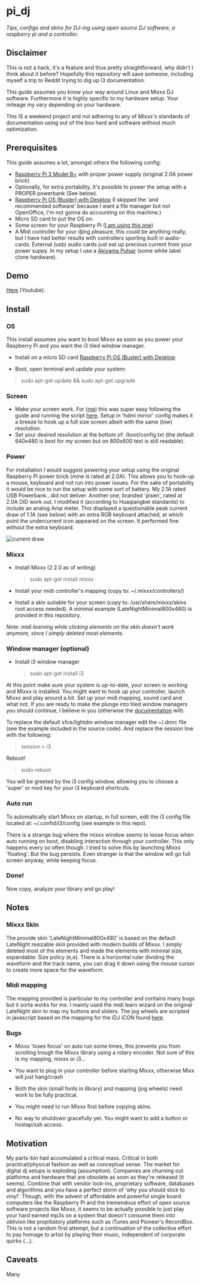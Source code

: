 # pi_dj
*Tips, configs and skins for DJ-ing using open source DJ software, a raspberry pi and a controller.*


## Disclaimer
This is not a hack, it's a feature and thus pretty straightforward, why didn't I think about it before? Hopefully this repository will save someone, including myself a trip to Reddit trying to dig up i3 documentation.

This guide assumes you know your way around Linux and Mixxx DJ software. Furthermore it is highly specific to my hardware setup. Your mileage my vary depending on your hardware.

This IS a weekend project and not adhering to any of Mixxx's standards of documentation using out of the box hard and software without much optimization.



## Prerequisites

This guide assumes a lot, amongst others the following config:

* [Raspberry Pi 3 Model B+](https://www.raspberrypi.org/products/raspberry-pi-3-model-b-plus/) with proper power supply (original 2.0A power brick)
* Optionally, for extra portability, it's possible to power the setup with a PROPER powerbank (See below). 
* [Raspberry Pi OS (Buster) with Desktop](https://www.raspberrypi.org/downloads/raspberry-pi-os/) (I skipped the 'and recommended software' because I want a file manager but not OpenOffice, I'm not gonna do accounting on this machine.)
* Micro SD card to put the OS on.
* Some screen for your Raspberry Pi ([I am using this one](https://learn.adafruit.com/adafruit-2-8-pitft-capacitive-touch))
* A Midi controller for  your djing pleasure, this could be anything really,  but I have had better results with controllers sporting built in audio-cards. External (usb) audio cards just eat up precious current from your power suppy. In my setup I use a [Akiyama Pulsar](https://es.virtualdj.com/img/225189/95079/hwp_akiyama_akiyamapulsar.png) (some white label clone hardware).


## Demo

[Here](https://youtu.be/UZam2aeX3Nc) (Youtube). 

## Install

### OS
This install assumes you want to boot Mixxx as soon as you power your Raspberry Pi and you want the i3 tiled window manager.

* Install on a micro SD card [Raspberry Pi OS (Buster) with Desktop](https://www.raspberrypi.org/downloads/raspberry-pi-os/)

* Boot, open terminal and update your system:
> sudo apt-get update && sudo apt-get upgrade 


### Screen

* Make your screen work. For ([me](https://learn.adafruit.com/adafruit-2-8-pitft-capacitive-touch)) this was super easy following the guide and running the script [here](https://learn.adafruit.com/adafruit-2-8-pitft-capacitive-touch/easy-install-2). Setup in 'hdmi mirror' config makes it a breeze to hook up a full size screen albeit with the same (low) resolution.
* Set your desired resolution at the bottom of: /boot/config.txt (the default 640x480 is best for my screen but on 800x600 text is still readable).

### Power
For installation I would suggest powering your setup using the original Raspberry Pi power brick (mine is rated at 2.0A). This allows you to hook-up a mouse, keyboard and not run into power issues. For the sake of portability it would be nice to run the setup with some sort of battery. My 2.1A rated USB Powerbank...did not deliver. Another one, branded 'pisen', rated at 2.0A DID work out. I modified it (according to Huaqiangbei standards) to include an analog Amp meter. This displayed a questionable peak current draw of 1.1A  (see below) with an extra RGB keyboard attached, at which point the undercurrent icon appeared on the screen. It performed fine without the extra keyboard.

![current draw](https://github.com/dennisdebel/pi_dj/blob/master/images/current-draw.jpg)

### Mixxx

* Install Mixxx (2.2.0 as of writing)

	> sudo apt-get install mixxx
	
* Install your midi controller's mapping (copy to: ~/.mixxx/controllers/)
* Install a skin suitable for your screen (copy to: /usr/share/mixxx/skins root access needed). A minimal example (LateNightMinimal800x480) is provided in this repository. 

*Note: midi learning while clicking elements on the skin doesn't work anymore, since I simply deleted most elements.* 

### Window manager (optional)

* Install i3 window manager

	> sudo apt-get install i3
	
At this point make sure your system is up-to-date, your screen is working and Mixxx is installed. You might want to hook up your controller, launch Mixxx and play around a bit. Set up your midi mapping, sound card and what not. If you are ready to make the plunge into tiled window managers you should continue, I believe in you (otherwise the [documentation](https://i3wm.org/docs/userguide.html) will).

To replace the default xfce/lightdm window manager edit the ~/.dmrc file (see the example included in the source code). And replace the session line with the following:

>  session = i3


Reboot!

> sudo reboot

You will be greeted by the i3 config window, allowing you to choose a 'super' or mod key for your i3 keyboard shortcuts.

### Auto run
To automatically start Mixxx on startup, in full screen, edit the i3 config file located at: ~/.confid/i3/config (see example in this repo).

There is a strange bug where the mixxx window seems to loose focus when auto running on boot, disabling interaction through your controller. This only happens every so often though. I tried to solve this by launching Mixxx 'floating'. But the bug persists. Even stranger is that the window will go full screen anyway, while keeping focus.

### Done!
Now copy, analyze your library and go play!



## Notes

### Mixxx Skin
The provide skin 'LateNightMinimal800x480' is based on the default LateNight resizable skin provided with modern builds of Mixxx. I simply deleted most of the elements and made the elements with minimal size, expandable: Size policy (e,e). There is a horizontal ruler dividing the waveform and the track name, you can drag it down using the mouse cursor to create more space for the waveform.

### Midi mapping
The mapping provided is particular to my controller and contains many bugs but it sorta works for me. I mainly used the midi learn wizard on the original LateNight skin to map my buttons and sliders. The jog wheels are scripted in javascript based on the mapping for the iDJ iCON found [here](https://github.com/kfigiela/Mixxx-iCON-iDJ).

### Bugs

 * Mixxx 'loses focus' on auto run some times, this prevents you from scrolling trough the Mixxx library using a rotary encoder. Not sure of this is my mapping, mixxx or i3...
  
 * You want to plug in your controller before starting Mixxx, otherwise Mixx will just hang/crash

* Both the skin (small fonts in library) and mapping (jog wheels) need work to be fully practical.

* You might need to run Mixxx first before copying skins.

* No way to shutdown gracefully yet. You might want to add a button or hostap/ssh access. 




## Motivation

My parts-bin had accumulated a critical mass. Critical in both practical/physical fashion as well as conceptual sense. The market for digital dj setups is exploding (assumption). Companies are churning out platforms and hardware that are obsolete as soon as they're released (it seems). Combine that with vendor lock-ins, proprietary software, databases and algorithms and you have a perfect storm of 'why you should stick to vinyl'. Though, with the advent of affordable and powerful single board computers like the Raspberry Pi and the tremendous effort of open source software projects like Mixxx, it seems to be actually possible to just play your hard earned mp3s on a system that doesn't consume them into oblivion like propitiatory platforms such as iTunes and Pioneer's RecordBox. This is not a random first attempt, but a continuation of the collective effort to pay homage to artist by playing their music, independent of corporate quirks (...).


## Caveats
Many





